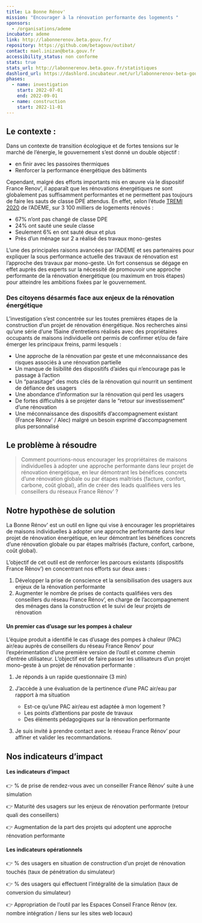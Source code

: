 ```yaml
---
title: La Bonne Rénov'
mission: "Encourager à la rénovation performante des logements "
sponsors:
  - /organisations/ademe
incubator: ademe
link: http://labonnerenov.beta.gouv.fr/
repository: https://github.com/betagouv/outibat/
contact: mael.inizan@beta.gouv.fr
accessibility_status: non conforme
stats: true
stats_url: http://labonnerenov.beta.gouv.fr/statistiques
dashlord_url: https://dashlord.incubateur.net/url/labonnerenov-beta-gouv-fr
phases:
  - name: investigation
    start: 2022-07-01
    end: 2022-09-01
  - name: construction
    start: 2022-11-01
---
```

## Le contexte : 

Dans un contexte de transition écologique et de fortes tensions sur le marché de l’énergie, le gouvernement s’est donné un double objectif : 

* en finir avec les passoires thermiques
* Renforcer la performance énergétique des bâtiments

Cependant, malgré des efforts importants mis en œuvre via le dispositif France Renov’, il apparaît que les rénovations énergétiques ne sont globalement pas suffisamment performantes et ne permettent pas toujours de faire les sauts de classe DPE attendus. En effet, selon l’étude [TREMI 2020](https://www.statistiques.developpement-durable.gouv.fr/enquete-sur-les-travaux-de-renovation-energetique-dans-les-maisons-individuelles-tremi) de l’ADEME, sur 3 100 milliers de logements rénovés :

* 67% n’ont pas changé de classe DPE
* 24% ont sauté une seule classe 
* Seulement 6% en ont sauté deux et plus
* Près d’un ménage sur 2 a réalisé des travaux mono-gestes

L’une des principales raisons avancées par l’ADEME et ses partenaires pour expliquer la sous performance actuelle des travaux de rénovation est l’approche des travaux par mono-geste. Un fort consensus se dégage en effet auprès des experts sur la nécessité de promouvoir une approche performante de la rénovation énergétique (ou maximum en trois étapes) pour atteindre les ambitions fixées par le gouvernement. 

### Des citoyens désarmés face aux enjeux de la rénovation énergétique

L’investigation s’est concentrée sur les toutes premières étapes de la construction d’un projet de rénovation énergétique. Nos recherches ainsi qu’une série d’une 15aine d’entretiens réalisés avec des propriétaires occupants de maisons individuelle ont permis de confirmer et/ou de faire émerger les principaux freins, parmi lesquels : 

* Une approche de la rénovation par geste et une méconnaissance des risques associés à une rénovation partielle
* Un manque de lisibilité des dispositifs d’aides qui n’encourage pas le passage à l’action
* Un “parasitage” des mots clés de la rénovation qui nourrit un sentiment de défiance des usagers 
* Une abondance d’information sur la rénovation qui perd les usagers
* De fortes difficultés à se projeter dans le “retour sur investissement” d’une rénovation
* Une méconnaissance des dispositifs d’accompagnement existant (France Rénov' / Alec) malgré un besoin exprimé d’accompagnement plus personnalisé

## Le problème à résoudre

> Comment pourrions-nous encourager les propriétaires de maisons individuelles à adopter une approche performante dans leur projet de rénovation énergétique, en leur démontrant les bénéfices concrets d’une rénovation globale ou par étapes maîtrisés (facture, confort, carbone, coût global), afin de créer des leads qualifiées vers les conseillers du réseaux France Rénov’ ?

## Notre hypothèse de solution 

La Bonne Rénov' est un outil en ligne qui vise à encourager les propriétaires de maisons individuelles à adopter une approche performante dans leur projet de rénovation énergétique, en leur démontrant les bénéfices concrets d’une rénovation globale ou par étapes maîtrisés (facture, confort, carbone, coût global).

L’objectif de cet outil est de renforcer les parcours existants (dispositifs France Rénov’) en concentrant nos efforts sur deux axes : 

1. Développer la prise de conscience et la sensibilisation des usagers aux enjeux de la rénovation performante
2. Augmenter le nombre de prises de contacts qualifiées vers des conseillers du réseau France Rénov’, en charge de l’accompagnement des ménages dans la construction et le suivi de leur projets de rénovation

#### Un premier cas d’usage sur les pompes à chaleur 

L’équipe produit a identifié le cas d’usage des pompes à chaleur (PAC) air/eau auprès de conseillers du réseau France Renov’ pour l’expérimentation d’une première version de l’outil et comme chemin d’entrée utilisateur. L’objectif est de faire passer les utilisateurs d’un projet mono-geste à un projet de rénovation performante : 

1. Je réponds à un rapide questionnaire (3 min) 
2. J’accède à une évaluation de la pertinence d’une PAC air/eau par rapport à ma situation 

   * Est-ce qu’une PAC air/eau est adaptée à mon logement ?
   * Les points d’attentions par poste de travaux
   * Des éléments pédagogiques sur la rénovation performante
3. Je suis invité à prendre contact avec le réseau France Rénov’ pour affiner et valider les recommandations.



## Nos indicateurs d’impact

#### Les indicateurs d’impact

👉 % de prise de rendez-vous avec un conseiller France Rénov’ suite à une simulation

👉 Maturité des usagers sur les enjeux de rénovation performante (retour quali des conseillers)

👉 Augmentation de la part des projets qui adoptent une approche rénovation performante

#### Les indicateurs opérationnels

👉 % des usagers en situation de construction d’un projet de rénovation touchés (taux de pénétration du simulateur) 

👉 % des usagers qui effectuent l’intégralité de la simulation (taux de conversion du simulateur) 

👉 Appropriation de l’outil par les Espaces Conseil France Rénov (ex. nombre intégration / liens sur les sites web locaux)